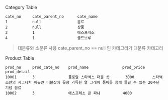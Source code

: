 Category Table
```
cate_no		cate_parent_no		cate_name
1			null				음료
2			null				상품
3			1					에스프레소
4			1					콜드브루
```
>대분류와 소분류 사용
>cate_parent_no == null 인 카테고리가 대분류 카테고리

Product Table
```
prod_no		prod_cate_no	prod_name 				prod_price	prod_detail
10001		3				플로랄 스타벅스 더블 샷		3000		스타벅스만의 시그니처 메뉴인 더블샷에 꽃향 가득한 얼 그레이 풍미를 함께 즐길 수 있는 20주년 기념 음료
10002		3				에스프레소 콘 파냐			4000		
```
<!--stackedit_data:
eyJoaXN0b3J5IjpbLTE1MTA5NDE2N119
-->